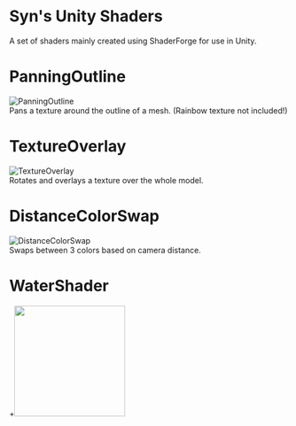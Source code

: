 # Syn's Unity Shaders
A set of shaders mainly created using ShaderForge for use in Unity.  
  
# PanningOutline
![PanningOutline](https://imgur.com/a4L4G6h.gif)  
Pans a texture around the outline of a mesh. (Rainbow texture not included!)  
  
# TextureOverlay
![TextureOverlay](https://i.gyazo.com/2cc5539826f783f16aec87c191156b58.gif)  
Rotates and overlays a texture over the whole model.  
  
# DistanceColorSwap
![DistanceColorSwap](https://i.gyazo.com/2d6130eb0e0174b39b112d05c1a8a351.gif)  
Swaps between 3 colors based on camera distance.  
  
# WaterShader
+<img src="/gifs/water-shader.gif?raw=true" width="200px" height="200px">
